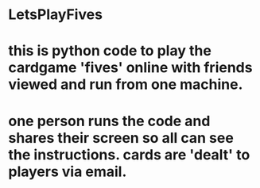 # LetsPlayFives

# this is python code to play the cardgame 'fives' online with friends viewed and run from one machine.
# one person runs the code and shares their screen so all can see the instructions. cards are 'dealt' to players via email.
